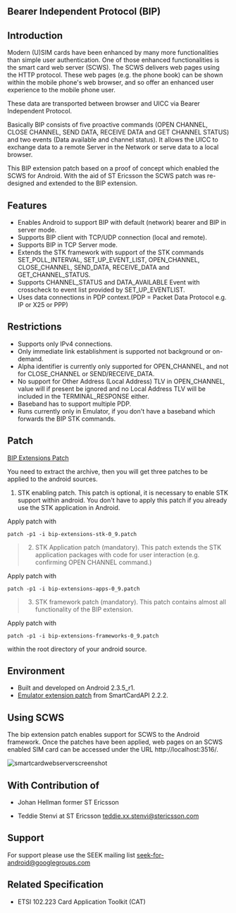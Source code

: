 ## Bearer Independent Protocol (BIP) ##

## Introduction ##

Modern (U)SIM cards have been enhanced by many more functionalities than simple user authentication. One of those enhanced functionalities is the smart card web server (SCWS).
The SCWS delivers web pages using the HTTP protocol. These web pages (e.g. the phone book) can be shown within the mobile phone's web browser, and so offer an enhanced user experience to the mobile phone user.

These data are transported between browser and UICC via Bearer Independent Protocol.

Basically BIP consists of five proactive commands (OPEN CHANNEL, CLOSE CHANNEL, SEND DATA, RECEIVE DATA and GET CHANNEL STATUS) and two events (Data available and channel status).
It allows the UICC to exchange data to a remote Server in the Network or serve data to a local browser.

This BIP extension patch based on a proof of concept which enabled the SCWS for Android. With the aid of ST Ericsson the SCWS patch was re-designed and extended to the BIP extension.

## Features ##

  * Enables Android to support BIP with default (network) bearer and BIP in server mode.
  * Supports BIP client with TCP/UDP connection (local and remote).
  * Supports BIP in TCP Server mode.
  * Extends the STK framework with support of the STK commands SET\_POLL\_INTERVAL, SET\_UP\_EVENT\_LIST, OPEN\_CHANNEL, CLOSE\_CHANNEL, SEND\_DATA, RECEIVE\_DATA and GET\_CHANNEL\_STATUS.
  * Supports CHANNEL\_STATUS and DATA\_AVAILABLE Event with crosscheck to event list provided by SET\_UP\_EVENTLIST.
  * Uses data connections in PDP context.(PDP = Packet Data Protocol e.g. IP or X25 or PPP)


## Restrictions ##

  * Supports only IPv4 connections.
  * Only immediate link establishment is supported not background or on-demand.
  * Alpha identifier is currently only supported for OPEN\_CHANNEL, and not for CLOSE\_CHANNEL or SEND/RECEIVE\_DATA.
  * No support for Other Address (Local Address) TLV in OPEN\_CHANNEL, value will if present be ignored and no Local Address TLV will be included in the TERMINAL\_RESPONSE either.
  * Baseband has to support multiple PDP.
  * Runs currently only in Emulator, if you don't have a baseband which forwards the BIP STK commands.


## Patch ##
[BIP Extensions Patch](http://seek-for-android.googlecode.com/files/bip-extensions-0_9.tar.gz)

You need to extract the archive, then you will get three patches to be applied to the android sources.

  1. STK enabling patch. This patch is optional, it is necessary to enable STK support within android. You don't have to apply this patch if you already use the STK application in Android.

Apply patch with
```
patch -p1 -i bip-extensions-stk-0_9.patch
```

> 2. STK Application patch (mandatory). This patch extends the STK application packages with code for user interaction (e.g. confirming OPEN CHANNEL command.)

Apply patch with
```
patch -p1 -i bip-extensions-apps-0_9.patch
```

> 3. STK framework patch (mandatory). This patch contains almost all functionality of the BIP extension.

Apply patch with
```
patch -p1 -i bip-extensions-frameworks-0_9.patch
```


within the root directory of your android source.

## Environment ##
  * Built and developed on Android 2.3.5\_r1.
  * [Emulator extension patch](https://github.com/sunyer/seek-for-android/wiki/EmulatorExtension) from SmartCardAPI 2.2.2.


## Using SCWS ##
The bip extension patch enables support for SCWS to the Android framework. Once the patches have been applied, web pages on an SCWS enabled SIM card can be accessed under the URL http://localhost:3516/.

![smartcardwebserverscreenshot](https://cloud.githubusercontent.com/assets/11645011/6866296/19669b08-d477-11e4-809a-5bb4c70fe967.png)
## With Contribution of ##
  * Johan Hellman former ST Ericsson

  * Teddie Stenvi at ST Ericsson teddie.xx.stenvi@stericsson.com

## Support ##
For support please use the SEEK mailing list seek-for-android@googlegroups.com

## Related Specification ##

  * ETSI 102.223 Card Application Toolkit (CAT)